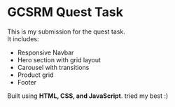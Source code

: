 # GCSRM Quest Task
This is my submission for the quest task.  
It includes:
- Responsive Navbar
- Hero section with grid layout
- Carousel with transitions
- Product grid
- Footer
  
Built using **HTML, CSS, and JavaScript**.
tried my best :)
